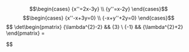 $$\begin{cases}
{x''=2x-3y} \\
{y''=x-2y}
\end{cases}$$
$$\begin{cases}
{x''-x+3y=0} \\
{-x+y''+2y=0}
\end{cases}$$
$$
\det\begin{pmatrix}
{\lambda^{2}-2} && {3} \\
{-1} && {\lambda^{2}+2}
\end{pmatrix} = 

$$